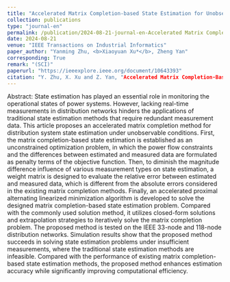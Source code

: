 ```yaml
---
title: "Accelerated Matrix Completion-based State Estimation for Unobservable Distribution Networks"
collection: publications
type: "journal-en"
permalink: /publication/2024-08-21-journal-en-Accelerated Matrix Completion-based State Estimation for Unobservable Distribution Networks
date: 2024-08-21
venue: "IEEE Transactions on Industrial Informatics"
paper_author: "Yanming Zhu, <b>Xiaoyuan Xu*</b>, Zheng Yan"
corresponding: True
remark: "(SCI)"
paperurl: "https://ieeexplore.ieee.org/document/10643393"
citation: "Y. Zhu, X. Xu and Z. Yan, "Accelerated Matrix Completion-Based State Estimation for Unobservable Distribution Networks," <i>IEEE Transactions on Industrial Informatics</i>, 2024. (Early Access)'
---
```


Abstract:
State estimation has played an essential role in monitoring the operational states of power systems. However, lacking real-time measurements in distribution networks hinders the applications of traditional state estimation methods that require redundant measurement data. This article proposes an accelerated matrix completion method for distribution system state estimation under unobservable conditions. First, the matrix completion-based state estimation is established as an unconstrained optimization problem, in which the power flow constraints and the differences between estimated and measured data are formulated as penalty terms of the objective function. Then, to diminish the magnitude difference influence of various measurement types on state estimation, a weight matrix is designed to evaluate the relative error between estimated and measured data, which is different from the absolute errors considered in the existing matrix completion methods. Finally, an accelerated proximal alternating linearized minimization algorithm is developed to solve the designed matrix completion-based state estimation problem. Compared with the commonly used solution method, it utilizes closed-form solutions and extrapolation strategies to iteratively solve the matrix completion problem. The proposed method is tested on the IEEE 33-node and 118-node distribution networks. Simulation results show that the proposed method succeeds in solving state estimation problems under insufficient measurements, where the traditional state estimation methods are infeasible. Compared with the performance of existing matrix completion-based state estimation methods, the proposed method enhances estimation accuracy while significantly improving computational efficiency.